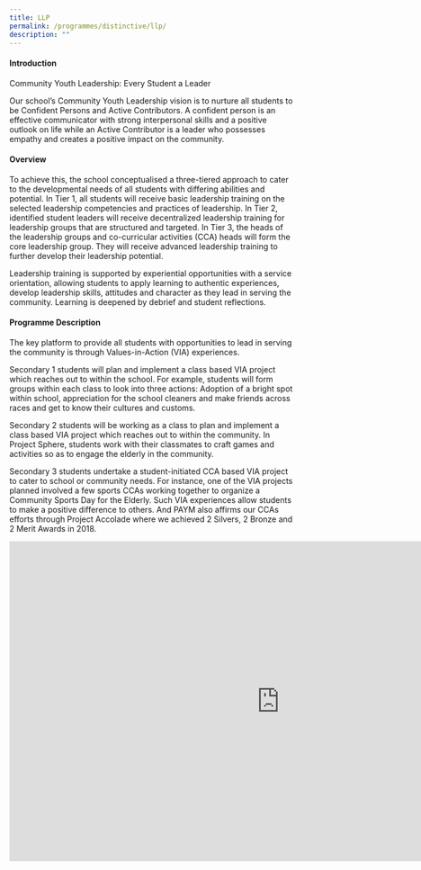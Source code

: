 ```yaml
---
title: LLP
permalink: /programmes/distinctive/llp/
description: ""
---
```

<h4><strong>Introduction</strong></h4>
<p>Community Youth Leadership: Every Student a Leader</p>
<p>Our school’s Community Youth Leadership vision is to nurture all students to be Confident Persons and Active Contributors. A confident person is an effective communicator with strong interpersonal skills and a positive outlook on life while an Active Contributor is a leader who possesses empathy and creates a positive impact on the community.</p>
<h4><strong>Overview</strong></h4>
<p>To achieve this, the school conceptualised a three-tiered approach to cater to the developmental needs of all students with differing abilities and potential. In Tier 1, all students will receive basic leadership training on the selected leadership competencies and practices of leadership. In Tier 2, identified student leaders will receive decentralized leadership training for leadership groups that are structured and targeted. In Tier 3, the heads of the leadership groups and co-curricular activities (CCA) heads will form the core leadership group. They will receive advanced leadership training to further develop their leadership potential.</p>
<p>Leadership training is supported by experiential opportunities with a service orientation, allowing students to apply learning to authentic experiences, develop leadership skills, attitudes and character as they lead in serving the community. Learning is deepened by debrief and student reflections.</p>
<h4><strong>Programme Description</strong></h4>
<p>The key platform to provide all students with opportunities to lead in serving the community is through Values-in-Action (VIA) experiences.</p>
<p>Secondary 1 students will plan and implement a class based VIA project which reaches out to within the school. For example, students will form groups within each class to look into three actions: Adoption of a bright spot within school, appreciation for the school cleaners and make friends across races and get to know their cultures and customs.</p>
<p>Secondary 2 students will be working as a class to plan and implement a class based VIA project which reaches out to within the community. In Project Sphere, students work with their classmates to craft games and activities so as to engage the elderly in the community.</p>
<p>Secondary 3 students undertake a student-initiated CCA based VIA project to cater to school or community needs. For instance, one of the VIA projects planned involved a few sports CCAs working together to organize a Community Sports Day for the Elderly. Such VIA experiences allow students to make a positive difference to others. And PAYM also affirms our CCAs efforts through Project Accolade where we achieved 2 Silvers, 2 Bronze and 2 Merit Awards in 2018.</p>
<iframe src="https://docs.google.com/presentation/d/e/2PACX-1vS_tBLxv0jmNt8RjqQvAcx4fSiIlE_mnl6_8eQLtA_5HhHnE7M6Sjt5YA7jMivB_o9PEPWqVsjRcsAs/embed?start=false&amp;loop=false&amp;delayms=10000" frameborder="0" width="960" height="569" allowfullscreen="true"></iframe>